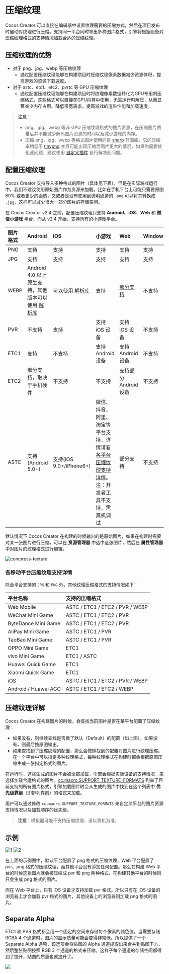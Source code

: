 # 压缩纹理

Cocos Creator 可以直接在编辑器中设置纹理需要的压缩方式，然后在项目发布时自动对纹理进行压缩。支持同一平台同时导出多种图片格式，引擎将根据设备对压缩纹理格式的支持情况加载合适的压缩纹理。

## 压缩纹理的优势

* 对于 png、jpg、webp 等压缩纹理
    - 通过配置压缩纹理能够在构建项目时压缩纹理像素数据减少资源体积，提高游戏的资源下载速度。
* 对于 astc、etc1、etc2、pvrtc 等 GPU 压缩纹理
    - 通过配置压缩纹理能够在构建项目时将纹理像素数据转化为GPU专用的压缩格式，这些格式可以直接在GPU内存中使用，无需运行时解压，从而显著减少内存占用、降低带宽需求，提高游戏的渲染性能和加载速度。

> **注意**：
> * png、jpg、webp 等非 GPU 压缩纹理格式的图片资源，在压缩图片质量后并不能减少解码图片资源的时间以及减少游戏的内存。
> * 压缩 png、jpg、webp 等格式图片使用的是 [sharp](https://github.com/lovell/sharp) 开源库，它的压缩率稍低于 [tinypng](https://tinypng.com/) 并且可能出现压缩后图片更大的情况，如果你需要优化此问题，建议使用 [自定义插件](../extension/index.md) 自行解决此问题。

## 配置压缩纹理

Cocos Creator 支持导入多种格式的图片（具体见下表），但是在实际游戏运行中，我们不建议使用原始图片作为资源来加载。比如在手机平台上可能只需要原图 80% 或者更少的画质，又或者是没有使用到透明通道的 `.png` 可以将其转换成 `.jpg`，这样可以减少很大一部分图片的存储空间。

在 Cocos Creator v2.4 之前，配置压缩纹理只支持 **Android**、**iOS**、**Web** 和 **微信小游戏** 平台，而从 v2.4 开始，支持所有的小游戏平台。

| 图片格式 | Android | iOS | 小游戏 | Web  | Windows | Mac
| :------ | :------ | :------ | :----- | :------ | :----- | :------ |
| PNG | 支持 | 支持   | 支持 | 支持 | 支持 | 支持 |
| JPG | 支持 | 支持 | 支持 | 支持 | 支持 | 支持 |
| WEBP | Android 4.0 以上原生支持，其他版本可以使用 [解析库](https://github.com/alexey-pelykh/webp-android-backport) | 可以使用 [解析库](https://github.com/carsonmcdonald/WebP-iOS-example) | 支持 | [部分支持](https://caniuse.com/#feat=webp) | 不支持 | 不支持 |
| PVR | 不支持 | 支持 | 支持 iOS 设备 | 支持 iOS 设备 | 不支持 | 不支持 |
| ETC1 | 支持 | 不支持 | 支持 Android 设备 | 支持 Android 设备 | 不支持 | 不支持 |
| ETC2 | 部分支持，取决于手机硬件 | 不支持 | 不支持 | 支持部分 Android 设备 | 不支持 | 不支持 |
| ASTC | 支持(Android 5.0+)  | 支持(iOS 9.0+/iPhone6+) | 微信、抖音、阿里、淘宝等平台支持，详情请看[各平台压缩纹理支持详情](#各移动平台压缩纹理支持详情)。注：开发者工具不支持，需真机调试 | 部分支持 | 不支持 | 不支持 |

默认情况下 Cocos Creator 在构建的时候输出的是原始图片，如果在构建时需要对某一张图片进行压缩，可以在 **资源管理器** 中选中这张图片，然后在 **属性管理器** 中对图片的纹理格式进行编辑。

![compress-texture](compress-texture/compress-texture.png)

### 各移动平台压缩纹理支持详情

除全平台支持的 `JPG` 和 `PNG` 外，其他纹理压缩格式的支持情况如下：

| 平台名称          | 支持的压缩格式 |
| :---------------- | :------------------- |
| Web Mobile        | ASTC / ETC1 / ETC2 / PVR / WEBP |
| WeChat Mini Game  | ASTC / ETC1 / ETC2 / PVR    |
| ByteDance Mini Game | ASTC / ETC1 / ETC2 / PVR  |
| AliPay Mini Game  | ASTC / ETC1 / PVR           |
| TaoBao Mini Game  | ASTC / ETC1 / PVR           |
| OPPO Mini Game    | ETC1                        |
| vivo Mini Game    | ETC1 / ASTC                 |
| Huawei Quick Game | ETC1                        |
| Xiaomi Quick Game | ETC1                        |
| iOS               | ASTC / ETC1 / ETC2 / PVR / WEBP |
| Android / Huawei AGC | ASTC / ETC1 / ETC2 / WEBP |

## 压缩纹理详解

Cocos Creator 在构建图片的时候，会查找当前图片是否在某平台配置了压缩纹理：

- 如果没有，则继续查找是否做了默认（Default）的配置（如上图），如果没有，则最后按原图输出。
- 如果查找到了压缩纹理的配置，那么会按照找到的配置对图片进行纹理压缩。在一个平台中可以指定多种纹理格式，每种纹理格式在构建时都会根据原图压缩生成一张指定格式的图片。

在运行时，这些生成的图片不会被全部加载，引擎会根据实际设备的支持情况，来选择加载合适格式的图片。[cc.macro.SUPPORT_TEXTURE_FORMATS](%__APIDOC__%/zh/classes/macro.html#supporttextureformats) 列举了目前支持的所有图片格式，引擎加载图片时会从生成的图片中找到在这个列表中 **优先级靠前**（即排列靠前）的格式来加载。

用户可以通过修改 `cc.macro.SUPPORT_TEXTURE_FORMATS` 来自定义平台的图片资源支持情况以及加载顺序的优先级。

> **注意**：模拟器可能不支持压缩纹理，请以真机为准。

## 示例

![1](compress-texture/1.png)
![2](compress-texture/2.png)

在上面的示例图中，默认平台配置了 png 格式的压缩纹理，Web 平台配置了 pvr、png 格式的压缩纹理，而其他平台没有添加任何配置。那么在构建 Web 平台的时候这张图片就会被压缩成 pvr 和 png 两种格式，在构建其他平台的时候则只会生成 png 格式的图片。

而在 Web 平台上，只有 iOS 设备才支持加载 pvr 格式。所以只有在 iOS 设备的浏览器上才会加载 pvr 格式的图片，其他设备上的浏览器则加载 png 格式的图片。

## Separate Alpha

ETC1 和 PVR 格式都会用一个固定的空间来存储每个像素的颜色值。当需要存储 RGBA 4 个通道时，图片的显示质量可能会变得非常低。所以提供了一个 Separate Alpha 选项，该选项会将贴图的 Alpha 通道提取出来合并到贴图下方，然后整张贴图按照 RGB 3 个通道的格式来压缩。这样子每个通道的存储空间都得到了提升，贴图的质量也就提升了。

![](compress-texture/separate_alpha.png)
